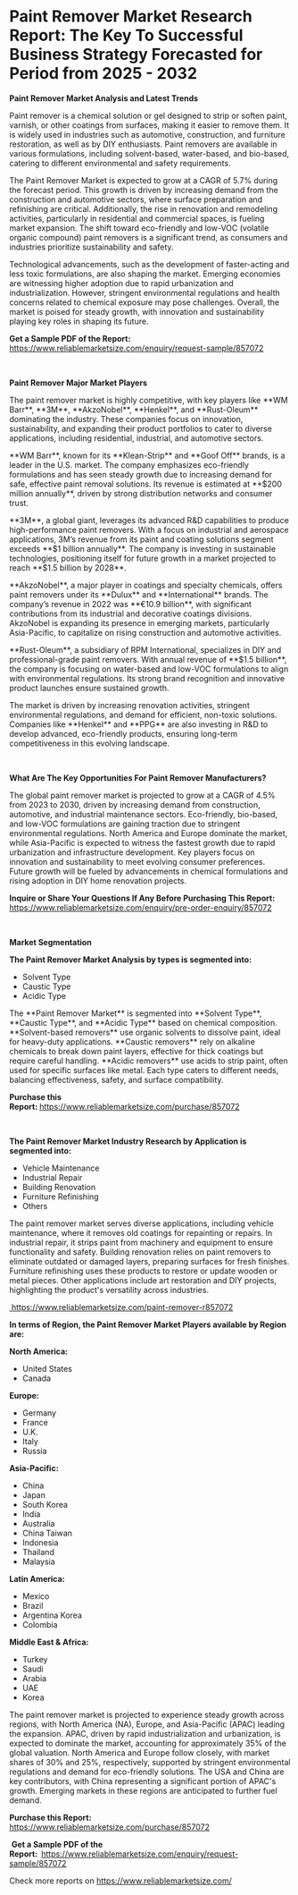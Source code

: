 <p><h1>Paint Remover Market Research Report: The Key To Successful Business Strategy Forecasted for Period from 2025 - 2032</h1></p><p><strong>Paint Remover Market Analysis and Latest Trends</strong></p>
<p><p>Paint remover is a chemical solution or gel designed to strip or soften paint, varnish, or other coatings from surfaces, making it easier to remove them. It is widely used in industries such as automotive, construction, and furniture restoration, as well as by DIY enthusiasts. Paint removers are available in various formulations, including solvent-based, water-based, and bio-based, catering to different environmental and safety requirements.</p><p>The Paint Remover Market is expected to grow at a CAGR of 5.7% during the forecast period. This growth is driven by increasing demand from the construction and automotive sectors, where surface preparation and refinishing are critical. Additionally, the rise in renovation and remodeling activities, particularly in residential and commercial spaces, is fueling market expansion. The shift toward eco-friendly and low-VOC (volatile organic compound) paint removers is a significant trend, as consumers and industries prioritize sustainability and safety.</p><p>Technological advancements, such as the development of faster-acting and less toxic formulations, are also shaping the market. Emerging economies are witnessing higher adoption due to rapid urbanization and industrialization. However, stringent environmental regulations and health concerns related to chemical exposure may pose challenges. Overall, the market is poised for steady growth, with innovation and sustainability playing key roles in shaping its future.</p></p>
<p><strong>Get a Sample PDF of the Report:&nbsp;</strong> <a href="https://www.reliablemarketsize.com/enquiry/request-sample/857072?utm_campaign=2145&utm_medium=2&utm_source=Github&utm_content=ia&utm_term=26012025&utm_id=paint-remover">https://www.reliablemarketsize.com/enquiry/request-sample/857072</a></p>
<p>&nbsp;</p>
<p><strong>Paint Remover Major Market Players</strong></p>
<p><p>The paint remover market is highly competitive, with key players like **WM Barr**, **3M**, **AkzoNobel**, **Henkel**, and **Rust-Oleum** dominating the industry. These companies focus on innovation, sustainability, and expanding their product portfolios to cater to diverse applications, including residential, industrial, and automotive sectors.</p><p>**WM Barr**, known for its **Klean-Strip** and **Goof Off** brands, is a leader in the U.S. market. The company emphasizes eco-friendly formulations and has seen steady growth due to increasing demand for safe, effective paint removal solutions. Its revenue is estimated at **$200 million annually**, driven by strong distribution networks and consumer trust.</p><p>**3M**, a global giant, leverages its advanced R&D capabilities to produce high-performance paint removers. With a focus on industrial and aerospace applications, 3M’s revenue from its paint and coating solutions segment exceeds **$1 billion annually**. The company is investing in sustainable technologies, positioning itself for future growth in a market projected to reach **$1.5 billion by 2028**.</p><p>**AkzoNobel**, a major player in coatings and specialty chemicals, offers paint removers under its **Dulux** and **International** brands. The company’s revenue in 2022 was **€10.9 billion**, with significant contributions from its industrial and decorative coatings divisions. AkzoNobel is expanding its presence in emerging markets, particularly Asia-Pacific, to capitalize on rising construction and automotive activities.</p><p>**Rust-Oleum**, a subsidiary of RPM International, specializes in DIY and professional-grade paint removers. With annual revenue of **$1.5 billion**, the company is focusing on water-based and low-VOC formulations to align with environmental regulations. Its strong brand recognition and innovative product launches ensure sustained growth.</p><p>The market is driven by increasing renovation activities, stringent environmental regulations, and demand for efficient, non-toxic solutions. Companies like **Henkel** and **PPG** are also investing in R&D to develop advanced, eco-friendly products, ensuring long-term competitiveness in this evolving landscape.</p></p>
<p>&nbsp;</p>
<p><strong>What Are The Key Opportunities For Paint Remover Manufacturers?</strong></p>
<p><p>The global paint remover market is projected to grow at a CAGR of 4.5% from 2023 to 2030, driven by increasing demand from construction, automotive, and industrial maintenance sectors. Eco-friendly, bio-based, and low-VOC formulations are gaining traction due to stringent environmental regulations. North America and Europe dominate the market, while Asia-Pacific is expected to witness the fastest growth due to rapid urbanization and infrastructure development. Key players focus on innovation and sustainability to meet evolving consumer preferences. Future growth will be fueled by advancements in chemical formulations and rising adoption in DIY home renovation projects.</p></p>
<p><strong>Inquire or Share Your Questions If Any Before Purchasing This Report:</strong> <a href="https://www.reliablemarketsize.com/enquiry/pre-order-enquiry/857072?utm_campaign=2145&utm_medium=2&utm_source=Github&utm_content=ia&utm_term=26012025&utm_id=paint-remover">https://www.reliablemarketsize.com/enquiry/pre-order-enquiry/857072</a></p>
<p>&nbsp;</p>
<p><strong>Market Segmentation</strong></p>
<p><strong>The Paint Remover Market Analysis by types is segmented into:</strong></p>
<p><ul><li>Solvent Type</li><li>Caustic Type</li><li>Acidic Type</li></ul></p>
<p><p>The **Paint Remover Market** is segmented into **Solvent Type**, **Caustic Type**, and **Acidic Type** based on chemical composition. **Solvent-based removers** use organic solvents to dissolve paint, ideal for heavy-duty applications. **Caustic removers** rely on alkaline chemicals to break down paint layers, effective for thick coatings but require careful handling. **Acidic removers** use acids to strip paint, often used for specific surfaces like metal. Each type caters to different needs, balancing effectiveness, safety, and surface compatibility.</p></p>
<p><strong>Purchase this Report:&nbsp;</strong><a href="https://www.reliablemarketsize.com/purchase/857072?utm_campaign=2145&utm_medium=2&utm_source=Github&utm_content=ia&utm_term=26012025&utm_id=paint-remover">https://www.reliablemarketsize.com/purchase/857072</a></p>
<p>&nbsp;</p>
<p><strong>The Paint Remover Market Industry Research by Application is segmented into:</strong></p>
<p><ul><li>Vehicle Maintenance</li><li>Industrial Repair</li><li>Building Renovation</li><li>Furniture Refinishing</li><li>Others</li></ul></p>
<p><p>The paint remover market serves diverse applications, including vehicle maintenance, where it removes old coatings for repainting or repairs. In industrial repair, it strips paint from machinery and equipment to ensure functionality and safety. Building renovation relies on paint removers to eliminate outdated or damaged layers, preparing surfaces for fresh finishes. Furniture refinishing uses these products to restore or update wooden or metal pieces. Other applications include art restoration and DIY projects, highlighting the product's versatility across industries.</p></p>
<p><a href="https://www.reliablemarketsize.com/paint-remover-r857072?utm_campaign=2145&utm_medium=2&utm_source=Github&utm_content=ia&utm_term=26012025&utm_id=paint-remover">&nbsp;https://www.reliablemarketsize.com/paint-remover-r857072</a></p>
<p><strong>In terms of Region, the Paint Remover Market Players available by Region are:</strong></p>
<p>
    <p> <strong> North America: </strong>
        <ul>
            <li>United States</li>
            <li>Canada</li>
        </ul>
        </p> 
    <p> <strong> Europe: </strong>
        <ul>
            <li>Germany</li>
            <li>France</li>
            <li>U.K.</li>
            <li>Italy</li>
            <li>Russia</li>
        </ul>
        </p> 
    <p> <strong> Asia-Pacific: </strong>
        <ul>
            <li>China</li>
            <li>Japan</li>
            <li>South Korea</li>
            <li>India</li>
            <li>Australia</li>
            <li>China Taiwan</li>
            <li>Indonesia</li>
            <li>Thailand</li>
            <li>Malaysia</li>
        </ul>
        </p> 
    <p> <strong> Latin America: </strong>
        <ul>
            <li>Mexico</li>
            <li>Brazil</li>
            <li>Argentina Korea</li>
            <li>Colombia</li>
        </ul>
        </p> 
    <p> <strong> Middle East & Africa: </strong>
        <ul>
            <li>Turkey</li>
            <li>Saudi</li>
            <li>Arabia</li>
            <li>UAE</li>
            <li>Korea</li>
        </ul>
    </p>
    </p>
<p><p>The paint remover market is projected to experience steady growth across regions, with North America (NA), Europe, and Asia-Pacific (APAC) leading the expansion. APAC, driven by rapid industrialization and urbanization, is expected to dominate the market, accounting for approximately 35% of the global valuation. North America and Europe follow closely, with market shares of 30% and 25%, respectively, supported by stringent environmental regulations and demand for eco-friendly solutions. The USA and China are key contributors, with China representing a significant portion of APAC's growth. Emerging markets in these regions are anticipated to further fuel demand.</p></p>
<p><strong>Purchase this Report: </strong><a href="https://www.reliablemarketsize.com/purchase/857072?utm_campaign=2145&utm_medium=2&utm_source=Github&utm_content=ia&utm_term=26012025&utm_id=paint-remover">https://www.reliablemarketsize.com/purchase/857072</a></p>
<p>&nbsp;<strong>Get a Sample PDF of the Report:&nbsp;&nbsp;</strong><a href="https://www.reliablemarketsize.com/enquiry/request-sample/857072?utm_campaign=2145&utm_medium=2&utm_source=Github&utm_content=ia&utm_term=26012025&utm_id=paint-remover">https://www.reliablemarketsize.com/enquiry/request-sample/857072</a></p>
<p><strong></strong></p>
<p>Check more reports on <a href="https://www.reliablemarketsize.com/?utm_campaign=2145&utm_medium=2&utm_source=Github&utm_content=ia&utm_term=26012025&utm_id=paint-remover">https://www.reliablemarketsize.com/</a></p>